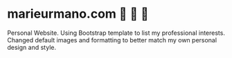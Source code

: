 # marieurmano.com :cactus: :bento: :sunflower:
Personal Website. Using Bootstrap template to list my professional interests. Changed default images and formatting to better match
my own personal design and style.
